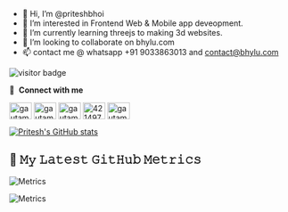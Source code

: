 - 👋 Hi, I’m @priteshbhoi
- 👀 I’m interested in Frontend Web & Mobile app deveopment.
- 🌱 I’m currently learning threejs to making 3d websites.
- 💞️ I’m looking to collaborate on bhylu.com
- 📫 contact me @ whatsapp +91 9033863013 and contact@bhylu.com
<!---
priteshbhoi/priteshbhoi is a ✨ special ✨ repository because its `README.md` (this file) appears on your GitHub profile.
You can click the Preview link to take a look at your changes.
--->

![visitor badge](https://visitor-badge.glitch.me/badge?page_id=priteshbhoi.visitor-badge)


🔗 &nbsp;**Connect with me**
<p align="left">
<a href="https://dev.to/priteshbhoi" target="blank"><img align="center" src="https://cdn.jsdelivr.net/npm/simple-icons@3.0.1/icons/dev-dot-to.svg" alt="gautamkrishnar" height="30" width="40" /></a>
<a href="https://twitter.com/priteshbhoi18" target="blank"><img align="center" src="https://raw.githubusercontent.com/rahuldkjain/github-profile-readme-generator/master/src/images/icons/Social/twitter.svg" alt="gautamkrishnar" height="30" width="40" /></a>
<a href="https://linkedin.com/in/pritesh-bhoi" target="blank"><img align="center" src="https://raw.githubusercontent.com/rahuldkjain/github-profile-readme-generator/master/src/images/icons/Social/linked-in-alt.svg" alt="gautamkrishnar" height="30" width="40" /></a>
<a href="https://stackoverflow.com/11591828/pritesh" target="blank"><img align="center" src="https://raw.githubusercontent.com/rahuldkjain/github-profile-readme-generator/master/src/images/icons/Social/stack-overflow.svg" alt="4214976" height="30" width="40" /></a>
<a href="https://instagram.com/Plbhoi" target="blank"><img align="center" src="https://raw.githubusercontent.com/rahuldkjain/github-profile-readme-generator/master/src/images/icons/Social/instagram.svg" alt="gautamkrishnar" height="30" width="40" /></a>

  
  [![Pritesh's GitHub stats](https://github-readme-stats.vercel.app/api?username=priteshbhoi)](https://github.com/anuraghazra/github-readme-stats)


## 🔔 𝙼𝚢 𝙻𝚊𝚝𝚎𝚜𝚝 𝙶𝚒𝚝𝙷𝚞𝚋 𝙼𝚎𝚝𝚛𝚒𝚌𝚜
![Metrics](https://metrics.lecoq.io/priteshbhoi?template=classic&base.header=0&gists=1&lines=1&config.timezone=America%2FToronto)

![Metrics](https://github-readme-stats.vercel.app/api/top-langs/?username=priteshbhoi)

